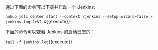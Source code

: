 <!-- 为了方便命令的使用，首先启用命令的自动补全功能：`source <(jcli completion)`{{execute}} -->

通过下面的命令可以下载并启动一个 Jenkins:

`nohup jcli center start --context /jenkins --setup-wizard=false > jenkins.log 2>&1 &`{{execute}}

下面的命令可以查看 Jenkins 的启动日志的：

`tail -f jenkins.log`{{execute}}
